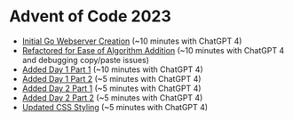 # Advent of Code 2023

* [Initial Go Webserver Creation](docs/Initial-Go-Webserver-Creation.md)
  (~10 minutes with ChatGPT 4)
* [Refactored for Ease of Algorithm Addition](docs/Refactored-for-Ease-of-Algorithm-Addition.md)
  (~10 minutes with ChatGPT 4 and debugging copy/paste issues)
* [Added Day 1 Part 1](docs/Added-Day-1-Part-1.md) (~10 minutes with ChatGPT 4)
* [Added Day 1 Part 2](docs/Added-Day-1-Part-2.md) (~5 minutes with ChatGPT 4)
* [Added Day 2 Part 1](docs/Added-Day-2-Part-1.md) (~5 minutes with ChatGPT 4)
* [Added Day 2 Part 2](docs/Added-Day-2-Part-2.md) (~5 minutes with ChatGPT 4)
* [Updated CSS Styling](docs/Updated-CSS-Styling.md) (~5 minutes with ChatGPT 4)



